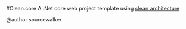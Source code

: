 #Clean.core
A .Net core web project template using [clean architecture](https://blog.cleancoder.com/uncle-bob/2012/08/13/the-clean-architecture.html)

@author sourcewalker
